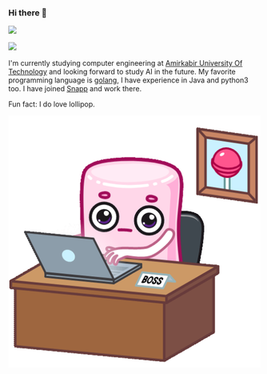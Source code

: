 ### Hi there 👋

[![](https://img.shields.io/badge/-gmail-lightgray?style=flat-square&logo=gmail)](mailto:elahe.dstn@gmail.com)

[![](https://img.shields.io/badge/-medium-black?style=flat-square&logo=medium)](https://elahe-dstn.medium.com)

I'm currently studying computer engineering at [Amirkabir University Of Technology](https://aut.ac.ir/) and looking forward to study AI in the future.
My favorite programming language is [golang](https://golang.org/), I have experience in Java and python3 too.
I have joined [Snapp](https://snapp.ir/) and work there.

Fun fact: I do love lollipop.

<p align="center">
  <img src="https://raw.githubusercontent.com/elahe-dastan/elahe-dastan/master/PinkMarshmallow-AgAD_wIAArrAlQU.gif"></img>
</p>
